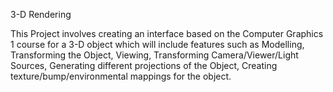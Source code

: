 3-D Rendering

This Project involves creating an interface based on the Computer Graphics 1 course for a 3-D object which will include features such as Modelling, Transforming the Object, Viewing, Transforming Camera/Viewer/Light Sources, Generating different projections of the Object, Creating texture/bump/environmental mappings for the object. 

